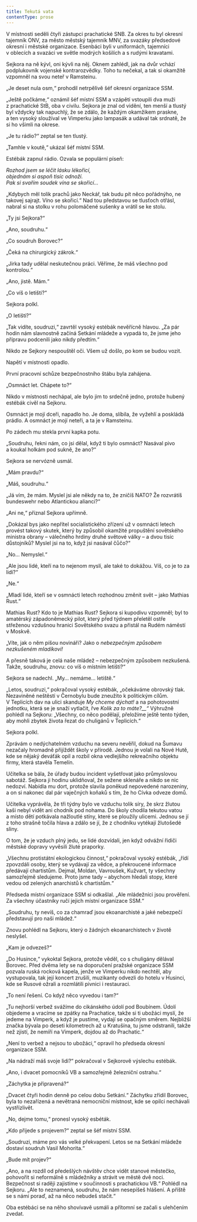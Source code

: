 ```yaml
---
title: Tekutá vata
contentType: prose
---
```


<section>

V místnosti seděli čtyři zástupci prachatické SNB. Za okres tu byl okresní tajemník ONV, za město městský tajemník MNV, za svazáky předsedové okresní i městské organizace. Esenbáci byli v uniformách, tajemníci v oblecích a svazáci ve světle modrých košilích a s rudými kravatami.

Sejkora na ně kývl, oni kývli na něj. Oknem zahlédl, jak na dvůr vchází podplukovník vojenské kontrarozvědky. Toho tu nečekal, a tak si okamžitě vzpomněl na svou neteř v Ramsteinu.

„Je deset nula osm,“ prohodil netrpělivě šéf okresní organizace SSM.

„Ještě počkáme,“ oznámil šéf místní SSM a vzápětí vstoupili dva muži z prachatické StB, oba v civilu. Sejkora je znal od vidění, ten menší a tlustý byl vždycky tak napuchlý, že se zdálo, že každým okamžikem praskne, a ten vysoký sloužíval ve Vimperku jako lampasák a udával tak srdnatě, že si ho všimli na okrese.

„Je tu rádio?“ zeptal se ten tlustý.

„Tamhle v koutě,“ ukázal šéf místní SSM.

Estébák zapnul rádio. Ozvala se populární píseň:

</section>

<section>

_Rozhod jsem se léčit lásku lékořicí,  
objednám si aspoň tisíc odnoží.  
Pak si svařím soudek vína se skořicí…_

</section>

<section>

„Kdybych měl tolik prachů jako Neckář, tak budu pít něco pořádnýho, ne takovej sajrajt. Víno se skořicí.“ Nad tou představou se tlusťoch otřásl, nabral si na stolku v rohu polomáčené sušenky a vrátil se ke stolu.

„Ty jsi Sejkora?“

„Ano, soudruhu.“

„Co soudruh Borovec?“

„Čeká na chirurgický zákrok.“

„Jirka tady udělal neskutečnou práci. Věříme, že máš všechno pod kontrolou.“

„Ano, jistě. Mám.“

„Co víš o letišti?“

Sejkora polkl.

„O letišti?“

„Tak vidíte, soudruzi,“ zavrtěl vysoký estébák nevěřícně hlavou. „Za pár hodin nám slavnostně začíná Setkání mládeže a vypadá to, že jsme jeho přípravu podcenili jako nikdy předtím.“

Nikdo ze Sejkory nespouštěl oči. Všem už došlo, po kom se budou vozit.

Napětí v místnosti opadlo.

První pracovní schůze bezpečnostního štábu byla zahájena.

</section>

<section>

„Osmnáct let. Chápete to?“

Nikdo v místnosti nechápal, ale bylo jim to srdečně jedno, protože hubený estébák civěl na Sejkoru.

Osmnáct je mojí dceři, napadlo ho. Je doma, slíbila, že vyžehlí a poskládá prádlo. A osmnáct je mojí neteři, a ta je v Ramsteinu.

Po zádech mu stekla první kapka potu.

„Soudruhu, řekni nám, co jsi dělal, když ti bylo osmnáct? Nasával pivo a koukal holkám pod sukně, že ano?“

Sejkora se nervózně usmál.

„Mám pravdu?“

„Máš, soudruhu.“

„Já vím, že mám. Myslel jsi ale někdy na to, že zničíš NATO? Že rozvrátíš bundeswehr nebo Atlantickou alianci?“

„Ani ne,“ přiznal Sejkora upřímně.

„Dokázal bys jako nepřítel socialistického zřízení už v osmnácti letech provést takový skutek, který by způsobil okamžité propuštění sovětského ministra obrany – válečného hrdiny druhé světové války – a dvou tisíc důstojníků? Myslel jsi na to, když jsi nasával čůčo?“

„No… Nemyslel.“

„Ale jsou lidé, kteří na to nejenom myslí, ale také to dokážou. Víš, co je to za lidi?“

„Ne.“

„Mladí lidé, kteří se v osmnácti letech rozhodnou změnit svět – jako Mathias Rust.“

Mathias Rust? Kdo to je Mathias Rust? Sejkora si kupodivu vzpomněl; byl to amatérský západoněmecký pilot, který před týdnem přeletěl ostře střeženou vzdušnou hranici Sovětského svazu a přistál na Rudém náměstí v Moskvě.

„Víte, jak o něm píšou novináři? Jako o _nebezpečným způsobem nezkušeném mladíkovi!_

A přesně taková je celá naše mládež – nebezpečným způsobem nezkušená. Takže, soudruhu, znovu: co víš o místním letišti?“

Sejkora se nadechl. „My… nemáme… letiště.“

„Letos, soudruzi,“ pokračoval vysoký estébák, „očekáváme obrovský tlak. Nezaviněné neštěstí v Černobylu bude zneužito k politickým cílům. V Teplicích dav na ulici skanduje _My chceme dýchat!_ a na pohotovostní jednotku, která se je snaží vytlačit, řve _Kolik za to máte?__“_ Výhružně pohlédl na Sejkoru: „Všechny, co něco podělají, přeložíme ještě tento týden, aby mohli zbytek života řezat do chuligánů v Teplicích.“

Sejkora polkl.

Zprávám o nedýchatelném vzduchu na severu nevěřil, dokud na Šumavu nezačaly hromadně přijíždět školy v přírodě. Jednou je volali na Nové Hutě, kde se nějaký deváťák opil a rozbil okna vedlejšího rekreačního objektu firmy, která stavěla Temelín.

Učitelka se bála, že úřady budou incident vyšetřovat jako průmyslovou sabotáž. Sejkora ji hodinu uklidňoval, že sežene sklenáře a nikdo se nic nedozví. Nabídla mu dort, protože slavila poněkud nepovedené narozeniny, a on si nakonec dal pár vaječných koňaků s tím, že ho Cívka odveze domů.

Učitelka vyprávěla, že tři týdny bylo ve vzduchu tolik síry, že skrz žlutou kaši nebyl vidět ani chodník pod nohama. Do školy chodila tekutou vatou a místo dětí potkávala nažloutlé stíny, které se ploužily ulicemi. Jednou se jí z toho strašně točila hlava a zdálo se jí, že z chodníku vytékají žlutošedé sliny.

O tom, že je vzduch plný jedu, se lidé dozvídali, jen když odvážní řidiči městské dopravy vyvěsili žluté praporky.

„Všechnu protistátní ekologickou činnost,“ pokračoval vysoký estébák, „řídí zpovzdáli osoby, který se vydávají za vědce, a překroucené informace předávají chartistům. Dejmal, Moldan, Vavroušek, Kužvart, ty všechny samozřejmě sledujeme. Proto jsme tady – abychom hledali stopy, které vedou od zelených anarchistů k chartistům.“

Předseda místní organizace SSM si odkašlal. „Ale mládežníci jsou prověření. Za všechny účastníky ručí jejich místní organizace SSM.“

„Soudruhu, ty nevíš, co za chamraď jsou ekoanarchisté a jaké nebezpečí představují pro naši mládež.“

Znovu pohlédl na Sejkoru, který o žádných ekoanarchistech v životě neslyšel.

„Kam je odvezeš?“

„Do Husince,“ vykoktal Sejkora, protože věděl, co s chuligány dělával Borovec. Před dvěma lety se na doporučení pražské orga­nizace SSM pozvala ruská rocková kapela, jenže ve Vimperku nikdo nechtěl, aby vystupovala, tak její koncert zrušili, muzikanty odvezli do hotelu v Husinci, kde se Rusové ožrali a rozmlátili pivnici i restauraci.

„To není řešení. Co když něco vyvedou i tam?“

„Tu nejhorší verbež svážíme do cikánského údolí pod Boubínem. Údolí objedeme a vracíme se zpátky na Prachatice, takže si ti ubožáci myslí, že jedeme na Vimperk, a když je pustíme, vydají se opačným směrem. Nejbližší značka bývala po deseti kilometrech až u Kratušína, tu jsme odstranili, takže než zjistí, že nemíří na Vimperk, dojdou až do Prachatic.“

„Není to verbež a nejsou to ubožáci,“ opravil ho předseda okresní organizace SSM.

„Na nádraží máš svoje lidi?“ pokračoval v Sejkorově výslechu estébák.

„Ano, i dvacet pomocníků VB a samozřejmě železniční ostrahu.“

„Záchytka je připravená?“

„Dvacet čtyři hodin denně po celou dobu Setkání.“ Záchytku zřídil Borovec, byla to nezařízená a nevětraná nemocniční místnost, kde se opilci nechávali vystřízlivět.

„No, dejme tomu,“ pronesl vysoký esbéták.

„Kdo přijede s projevem?“ zeptal se šéf místní SSM.

„Soudruzi, máme pro vás velké překvapení. Letos se na Setkání mládeže dostaví soudruh Vasil Mohorita.“

„Bude mít projev?“

„Ano, a na rozdíl od předešlých návštěv chce vidět stanové městečko, pohovořit si neformálně s mládežníky a strávit ve městě dvě noci. Bezpečnost si raději zajistíme v součinnosti s prachatickou VB.“ Pohlédl na Sejkoru. „Ale to neznamená, soudruhu, že nám nesepíšeš hlášení. A příště se s námi poraď, až na něco nebudeš stačit.“

Oba estébáci se na něho shovívavě usmáli a přítomní se začali s ulehčením zvedat.

</section>
